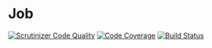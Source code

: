 # Job

[![Scrutinizer Code Quality](https://scrutinizer-ci.com/g/shippinno/job/badges/quality-score.png?b=master)](https://scrutinizer-ci.com/g/shippinno/job/?branch=master)
[![Code Coverage](https://scrutinizer-ci.com/g/shippinno/job/badges/coverage.png?b=master)](https://scrutinizer-ci.com/g/shippinno/job/?branch=master)
[![Build Status](https://scrutinizer-ci.com/g/shippinno/job/badges/build.png?b=master)](https://scrutinizer-ci.com/g/shippinno/job/build-status/master)
